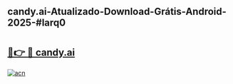 ## candy.ai-Atualizado-Download-Grátis-Android-2025-#larq0

# <h2><a href="https://ainizakaria.my?title=candy.ai&ref=20M">🔗👉 🔴 candy.ai</a></h2>

[![acn](https://github.com/user-attachments/assets/0f9c940e-d8b0-45ae-aac7-cd30a18b3e1c)](https://ainizakaria.my?title=candy.ai&ref=20M)

